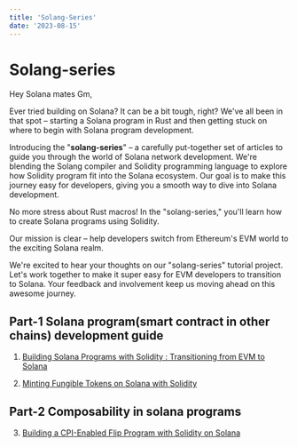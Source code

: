 ```yaml
---
title: 'Solang-Series'
date: '2023-08-15'
---
```


# Solang-series

Hey Solana mates Gm,

Ever tried building on Solana? It can be a bit tough, right? We've all been in that spot – starting a Solana program in Rust and then getting stuck on where to begin with Solana program development.

Introducing the "**solang-series**" – a carefully put-together set of articles to guide you through the world of Solana network development. We're blending the Solang compiler and Solidity programming language to explore how Solidity program fit into the Solana ecosystem. Our goal is to make this journey easy for developers, giving you a smooth way to dive into Solana development.

No more stress about Rust macros! In the "solang-series," you'll learn how to create Solana programs using Solidity.

Our mission is clear – help developers switch from Ethereum's EVM world to the exciting Solana realm.

We're excited to hear your thoughts on our "solang-series" tutorial project. Let's work together to make it super easy for EVM developers to transition to Solana. Your feedback and involvement keep us moving ahead on this awesome journey. 

## Part-1 Solana program(smart contract in other chains) development guide

1. [Building Solana Programs with Solidity : Transitioning from EVM to Solana](https://dev.to/shivamsspirit/minting-fungible-tokens-in-solana-using-solidity-solang-programming-language-50i6)

2. [Minting Fungible Tokens on Solana with Solidity](https://dev.to/shivamsspirit/minting-fungible-tokens-in-solana-using-solidity-solang-programming-languagepart-2-4lbc)

## Part-2 Composability in solana programs

3. [Building a CPI-Enabled Flip Program with Solidity on Solana](https://dev.to/shivamsspirit/seamless-program-composition-calling-between-programs-via-solana-cross-program-invocation-5566)

 